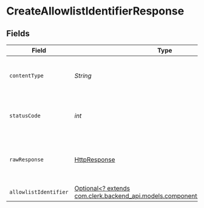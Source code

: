 # CreateAllowlistIdentifierResponse


## Fields

| Field                                                                                                                             | Type                                                                                                                              | Required                                                                                                                          | Description                                                                                                                       |
| --------------------------------------------------------------------------------------------------------------------------------- | --------------------------------------------------------------------------------------------------------------------------------- | --------------------------------------------------------------------------------------------------------------------------------- | --------------------------------------------------------------------------------------------------------------------------------- |
| `contentType`                                                                                                                     | *String*                                                                                                                          | :heavy_check_mark:                                                                                                                | HTTP response content type for this operation                                                                                     |
| `statusCode`                                                                                                                      | *int*                                                                                                                             | :heavy_check_mark:                                                                                                                | HTTP response status code for this operation                                                                                      |
| `rawResponse`                                                                                                                     | [HttpResponse<InputStream>](https://docs.oracle.com/en/java/javase/11/docs/api/java.net.http/java/net/http/HttpResponse.html)     | :heavy_check_mark:                                                                                                                | Raw HTTP response; suitable for custom response parsing                                                                           |
| `allowlistIdentifier`                                                                                                             | [Optional<? extends com.clerk.backend_api.models.components.AllowlistIdentifier>](../../models/components/AllowlistIdentifier.md) | :heavy_minus_sign:                                                                                                                | Success                                                                                                                           |